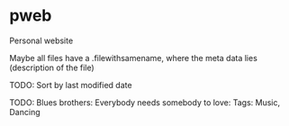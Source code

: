 # pweb
Personal website

Maybe all files have a .filewithsamename, where the meta data lies (description of the file)

TODO: Sort by last modified date

TODO: Blues brothers: Everybody needs somebody to love: Tags: Music, Dancing
